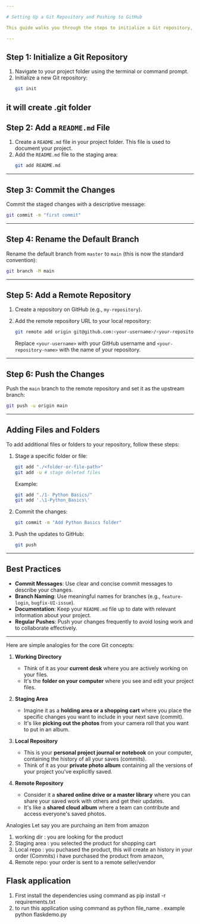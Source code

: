 ```yaml
---

# Setting Up a Git Repository and Pushing to GitHub

This guide walks you through the steps to initialize a Git repository, add files, commit changes, and push them to a remote GitHub repository. Follow these instructions to get started with version control and collaborative development.

---
```


## **Step 1: Initialize a Git Repository**
1. Navigate to your project folder using the terminal or command prompt.
2. Initialize a new Git repository:
   ```bash
   git init
   ```
it will create .git folder
---

## **Step 2: Add a `README.md` File**
1. Create a `README.md` file in your project folder. This file is used to document your project.
2. Add the `README.md` file to the staging area:
   ```bash
   git add README.md
   ```

---

## **Step 3: Commit the Changes**
Commit the staged changes with a descriptive message:
```bash
git commit -m "first commit"
```

---

## **Step 4: Rename the Default Branch**
Rename the default branch from `master` to `main` (this is now the standard convention):
```bash
git branch -M main
```

---

## **Step 5: Add a Remote Repository**
1. Create a repository on GitHub (e.g., `my-repository`).
2. Add the remote repository URL to your local repository:
   ```bash
   git remote add origin git@github.com:<your-username>/<your-repository-name>.git
   ```

   Replace `<your-username>` with your GitHub username and `<your-repository-name>` with the name of your repository.

---

## **Step 6: Push the Changes**
Push the `main` branch to the remote repository and set it as the upstream branch:
```bash
git push -u origin main
```

---

## **Adding Files and Folders**

To add additional files or folders to your repository, follow these steps:

1. Stage a specific folder or file:
   ```bash
   git add "./<folder-or-file-path>"
   git add -u # stage deleted files
   ```

   Example:
   ```bash
   git add "./1- Python Basics/"
   git add '.\1-Python_Basics\' 
   ```

2. Commit the changes:
   ```bash
   git commit -m "Add Python Basics folder"
   ```

3. Push the updates to GitHub:
   ```bash
   git push
   ```

---

## **Best Practices**

- **Commit Messages**: Use clear and concise commit messages to describe your changes.
- **Branch Naming**: Use meaningful names for branches (e.g., `feature-login`, `bugfix-UI-issue`).
- **Documentation**: Keep your `README.md` file up to date with relevant information about your project.
- **Regular Pushes**: Push your changes frequently to avoid losing work and to collaborate effectively.

---


Here are simple analogies for the core Git concepts:

1)  **Working Directory**
    * Think of it as your **current desk** where you are actively working on your files.
    * It's the **folder on your computer** where you see and edit your project files.

2)  **Staging Area**
    * Imagine it as a **holding area or a shopping cart** where you place the specific changes you want to include in your next save (commit).
    * It's like **picking out the photos** from your camera roll that you want to put in an album.

3)  **Local Repository**
    * This is your **personal project journal or notebook** on your computer, containing the history of all your saves (commits).
    * Think of it as your **private photo album** containing all the versions of your project you've explicitly saved.

4)  **Remote Repository**
    * Consider it a **shared online drive or a master library** where you can share your saved work with others and get their updates.
    * It's like a **shared cloud album** where a team can contribute and access everyone's saved photos.

Analogies
Let say you are purchaing an item from amazon
1) working dir : you are looking for the product
2) Staging area : you selected the product for shopping cart
3) Local repo : you puchased the product, this will create an history in your order (Commits)
i have purchased the product from amazon, 
4) Remote repo: your order is sent to a remote seller/vendor 


## Flask application
1) First install the dependencies using command as pip install -r requirements.txt
2) to run this application using command as python file_name . example python flaskdemo.py